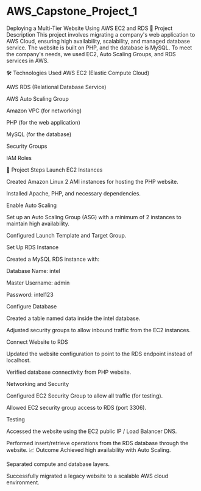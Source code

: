 # AWS_Capstone_Project_1
Deploying a Multi-Tier Website Using AWS EC2 and RDS
📖 Project Description
This project involves migrating a company's web application to AWS Cloud, ensuring high availability, scalability, and managed database service. The website is built on PHP, and the database is MySQL. To meet the company's needs, we used EC2, Auto Scaling Groups, and RDS services in AWS.

🛠️ Technologies Used
AWS EC2 (Elastic Compute Cloud)

AWS RDS (Relational Database Service)

AWS Auto Scaling Group

Amazon VPC (for networking)

PHP (for the web application)

MySQL (for the database)

Security Groups

IAM Roles

🚀 Project Steps
Launch EC2 Instances

Created Amazon Linux 2 AMI instances for hosting the PHP website.

Installed Apache, PHP, and necessary dependencies.

Enable Auto Scaling

Set up an Auto Scaling Group (ASG) with a minimum of 2 instances to maintain high availability.

Configured Launch Template and Target Group.

Set Up RDS Instance

Created a MySQL RDS instance with:

Database Name: intel

Master Username: admin

Password: intel123

Configure Database

Created a table named data inside the intel database.

Adjusted security groups to allow inbound traffic from the EC2 instances.

Connect Website to RDS

Updated the website configuration to point to the RDS endpoint instead of localhost.

Verified database connectivity from PHP website.

Networking and Security

Configured EC2 Security Group to allow all traffic (for testing).

Allowed EC2 security group access to RDS (port 3306).

Testing

Accessed the website using the EC2 public IP / Load Balancer DNS.

Performed insert/retrieve operations from the RDS database through the website.
📈 Outcome
Achieved high availability with Auto Scaling.

Separated compute and database layers.

Successfully migrated a legacy website to a scalable AWS cloud environment.
